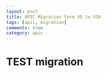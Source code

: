 ```yaml
---
layout: post
title: APIC Migration form V5 to V10
tags: [apic, migration]
comments: true
category: apic
---
```


# TEST migration